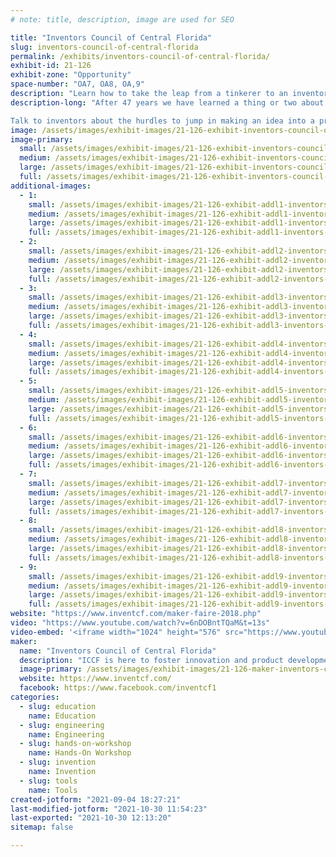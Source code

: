 ```yaml
---
# note: title, description, image are used for SEO

title: "Inventors Council of Central Florida"
slug: inventors-council-of-central-florida
permalink: /exhibits/inventors-council-of-central-florida/
exhibit-id: 21-126
exhibit-zone: "Opportunity"
space-number: "OA7, OA8, OA,9"
description: "Learn how to take the leap from a tinkerer to an inventor.  Get one of 15 Makey Robot molds."
description-long: "After 47 years we have learned a thing or two about inventing.  We are here to help you make a few less mistakes than we have.  Come and see what we have been developing and learn how easy and difficult inventing can be.

Talk to inventors about the hurdles to jump in making an idea into a product on sale.  15 lucky visitors will be able to walk away with a coveted Makey robot mold."
image: /assets/images/exhibit-images/21-126-exhibit-inventors-council-of-central-florida-20171021-164043-large.jpg
image-primary: 
  small: /assets/images/exhibit-images/21-126-exhibit-inventors-council-of-central-florida-20171021-164043-small.jpg
  medium: /assets/images/exhibit-images/21-126-exhibit-inventors-council-of-central-florida-20171021-164043-medium.jpg
  large: /assets/images/exhibit-images/21-126-exhibit-inventors-council-of-central-florida-20171021-164043-large.jpg
  full: /assets/images/exhibit-images/21-126-exhibit-inventors-council-of-central-florida-20171021-164043-full.jpg
additional-images: 
  - 1:
    small: /assets/images/exhibit-images/21-126-exhibit-addl1-inventors-council-of-central-florida-mf-robot-046-small.JPG
    medium: /assets/images/exhibit-images/21-126-exhibit-addl1-inventors-council-of-central-florida-mf-robot-046-medium.JPG
    large: /assets/images/exhibit-images/21-126-exhibit-addl1-inventors-council-of-central-florida-mf-robot-046-large.JPG
    full: /assets/images/exhibit-images/21-126-exhibit-addl1-inventors-council-of-central-florida-mf-robot-046-full.JPG
  - 2:
    small: /assets/images/exhibit-images/21-126-exhibit-addl2-inventors-council-of-central-florida-mf-robot-058-t-small.JPG
    medium: /assets/images/exhibit-images/21-126-exhibit-addl2-inventors-council-of-central-florida-mf-robot-058-t-medium.JPG
    large: /assets/images/exhibit-images/21-126-exhibit-addl2-inventors-council-of-central-florida-mf-robot-058-t-large.JPG
    full: /assets/images/exhibit-images/21-126-exhibit-addl2-inventors-council-of-central-florida-mf-robot-058-t-full.JPG
  - 3:
    small: /assets/images/exhibit-images/21-126-exhibit-addl3-inventors-council-of-central-florida-20140913-001-omf-fin-kim-s-small.jpg
    medium: /assets/images/exhibit-images/21-126-exhibit-addl3-inventors-council-of-central-florida-20140913-001-omf-fin-kim-s-medium.jpg
    large: /assets/images/exhibit-images/21-126-exhibit-addl3-inventors-council-of-central-florida-20140913-001-omf-fin-kim-s-large.jpg
    full: /assets/images/exhibit-images/21-126-exhibit-addl3-inventors-council-of-central-florida-20140913-001-omf-fin-kim-s-full.jpg
  - 4:
    small: /assets/images/exhibit-images/21-126-exhibit-addl4-inventors-council-of-central-florida-20140913-038-omf-dc-village-s-small.jpg
    medium: /assets/images/exhibit-images/21-126-exhibit-addl4-inventors-council-of-central-florida-20140913-038-omf-dc-village-s-medium.jpg
    large: /assets/images/exhibit-images/21-126-exhibit-addl4-inventors-council-of-central-florida-20140913-038-omf-dc-village-s-large.jpg
    full: /assets/images/exhibit-images/21-126-exhibit-addl4-inventors-council-of-central-florida-20140913-038-omf-dc-village-s-full.jpg
  - 5:
    small: /assets/images/exhibit-images/21-126-exhibit-addl5-inventors-council-of-central-florida-20140914-009-omf-groomin-rub-a-dub-scrub-s-small.jpg
    medium: /assets/images/exhibit-images/21-126-exhibit-addl5-inventors-council-of-central-florida-20140914-009-omf-groomin-rub-a-dub-scrub-s-medium.jpg
    large: /assets/images/exhibit-images/21-126-exhibit-addl5-inventors-council-of-central-florida-20140914-009-omf-groomin-rub-a-dub-scrub-s-large.jpg
    full: /assets/images/exhibit-images/21-126-exhibit-addl5-inventors-council-of-central-florida-20140914-009-omf-groomin-rub-a-dub-scrub-s-full.jpg
  - 6:
    small: /assets/images/exhibit-images/21-126-exhibit-addl6-inventors-council-of-central-florida-20171021-165401-small.jpg
    medium: /assets/images/exhibit-images/21-126-exhibit-addl6-inventors-council-of-central-florida-20171021-165401-medium.jpg
    large: /assets/images/exhibit-images/21-126-exhibit-addl6-inventors-council-of-central-florida-20171021-165401-large.jpg
    full: /assets/images/exhibit-images/21-126-exhibit-addl6-inventors-council-of-central-florida-20171021-165401-full.jpg
  - 7:
    small: /assets/images/exhibit-images/21-126-exhibit-addl7-inventors-council-of-central-florida-pomm-fox35-small.jpg
    medium: /assets/images/exhibit-images/21-126-exhibit-addl7-inventors-council-of-central-florida-pomm-fox35-medium.jpg
    large: /assets/images/exhibit-images/21-126-exhibit-addl7-inventors-council-of-central-florida-pomm-fox35-large.jpg
    full: /assets/images/exhibit-images/21-126-exhibit-addl7-inventors-council-of-central-florida-pomm-fox35-full.jpg
  - 8:
    small: /assets/images/exhibit-images/21-126-exhibit-addl8-inventors-council-of-central-florida-pat-4865588-urocycler-small.gif
    medium: /assets/images/exhibit-images/21-126-exhibit-addl8-inventors-council-of-central-florida-pat-4865588-urocycler-medium.gif
    large: /assets/images/exhibit-images/21-126-exhibit-addl8-inventors-council-of-central-florida-pat-4865588-urocycler-large.gif
    full: /assets/images/exhibit-images/21-126-exhibit-addl8-inventors-council-of-central-florida-pat-4865588-urocycler-full.gif
  - 9:
    small: /assets/images/exhibit-images/21-126-exhibit-addl9-inventors-council-of-central-florida-pat-5769724-catapult-small.gif
    medium: /assets/images/exhibit-images/21-126-exhibit-addl9-inventors-council-of-central-florida-pat-5769724-catapult-medium.gif
    large: /assets/images/exhibit-images/21-126-exhibit-addl9-inventors-council-of-central-florida-pat-5769724-catapult-large.gif
    full: /assets/images/exhibit-images/21-126-exhibit-addl9-inventors-council-of-central-florida-pat-5769724-catapult-full.gif
website: "https://www.inventcf.com/maker-faire-2018.php"
video: "https://www.youtube.com/watch?v=6nDOBntTQaM&t=13s"
video-embed: '<iframe width="1024" height="576" src="https://www.youtube.com/embed/6nDOBntTQaM?feature=oembed" frameborder="0" allow="accelerometer; autoplay; clipboard-write; encrypted-media; gyroscope; picture-in-picture" allowfullscreen></iframe>'
maker: 
  name: "Inventors Council of Central Florida"
  description: "ICCF is here to foster innovation and product development through (a) Educating inventors &amp; entrepreneurs on the full slate of skills and subject areas necessary for creating successful and profitable products; and (b) assisting inventors in evaluation of the viability their inventions."
  image-primary: /assets/images/exhibit-images/21-126-maker-inventors-council-of-central-florida-iccf-logo-2021-color-medium.png
  website: https://www.inventcf.com/
  facebook: https://www.facebook.com/inventcf1
categories: 
  - slug: education
    name: Education
  - slug: engineering
    name: Engineering
  - slug: hands-on-workshop
    name: Hands-On Workshop
  - slug: invention
    name: Invention
  - slug: tools
    name: Tools
created-jotform: "2021-09-04 18:27:21"
last-modified-jotform: "2021-10-30 11:54:23"
last-exported: "2021-10-30 12:13:20"
sitemap: false

---
```

